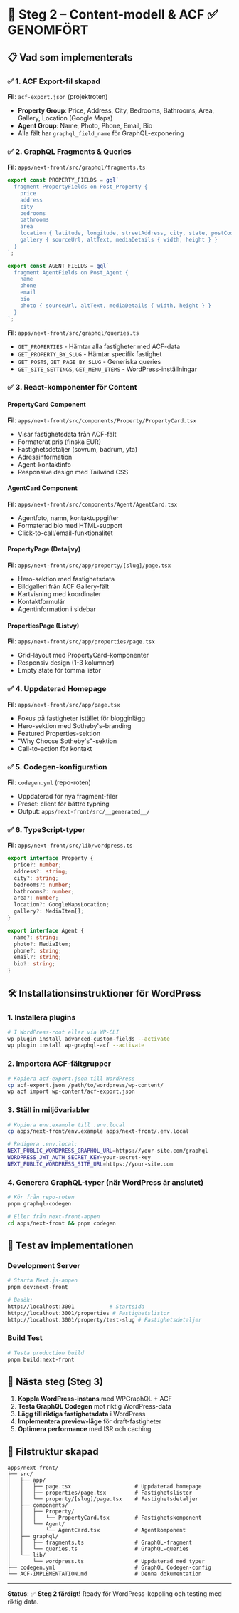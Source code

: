 # 🎯 Steg 2 – Content-modell & ACF ✅ GENOMFÖRT

## 📋 Vad som implementerats

### ✅ 1. ACF Export-fil skapad
**Fil**: `acf-export.json` (projektroten)
- **Property Group**: Price, Address, City, Bedrooms, Bathrooms, Area, Gallery, Location (Google Maps)
- **Agent Group**: Name, Photo, Phone, Email, Bio
- Alla fält har `graphql_field_name` för GraphQL-exponering

### ✅ 2. GraphQL Fragments & Queries
**Fil**: `apps/next-front/src/graphql/fragments.ts`
```typescript
export const PROPERTY_FIELDS = gql`
  fragment PropertyFields on Post_Property {
    price
    address
    city
    bedrooms
    bathrooms
    area
    location { latitude, longitude, streetAddress, city, state, postCode, country }
    gallery { sourceUrl, altText, mediaDetails { width, height } }
  }
`;

export const AGENT_FIELDS = gql`
  fragment AgentFields on Post_Agent {
    name
    phone
    email
    bio
    photo { sourceUrl, altText, mediaDetails { width, height } }
  }
`;
```

**Fil**: `apps/next-front/src/graphql/queries.ts`
- `GET_PROPERTIES` - Hämtar alla fastigheter med ACF-data
- `GET_PROPERTY_BY_SLUG` - Hämtar specifik fastighet
- `GET_POSTS`, `GET_PAGE_BY_SLUG` - Generiska queries
- `GET_SITE_SETTINGS`, `GET_MENU_ITEMS` - WordPress-inställningar

### ✅ 3. React-komponenter för Content

#### **PropertyCard Component**
**Fil**: `apps/next-front/src/components/Property/PropertyCard.tsx`
- Visar fastighetsdata från ACF-fält
- Formaterat pris (finska EUR)
- Fastighetsdetaljer (sovrum, badrum, yta)
- Adressinformation
- Agent-kontaktinfo
- Responsive design med Tailwind CSS

#### **AgentCard Component**  
**Fil**: `apps/next-front/src/components/Agent/AgentCard.tsx`
- Agentfoto, namn, kontaktuppgifter
- Formaterad bio med HTML-support
- Click-to-call/email-funktionalitet

#### **PropertyPage** (Detaljvy)
**Fil**: `apps/next-front/src/app/property/[slug]/page.tsx`
- Hero-sektion med fastighetsdata
- Bildgalleri från ACF Gallery-fält
- Kartvisning med koordinater
- Kontaktformulär
- Agentinformation i sidebar

#### **PropertiesPage** (Listvy)
**Fil**: `apps/next-front/src/app/properties/page.tsx`
- Grid-layout med PropertyCard-komponenter
- Responsiv design (1-3 kolumner)
- Empty state för tomma listor

### ✅ 4. Uppdaterad Homepage
**Fil**: `apps/next-front/src/app/page.tsx`
- Fokus på fastigheter istället för blogginlägg
- Hero-sektion med Sotheby's-branding
- Featured Properties-sektion
- "Why Choose Sotheby's"-sektion
- Call-to-action för kontakt

### ✅ 5. Codegen-konfiguration
**Fil**: `codegen.yml` (repo-roten)
- Uppdaterad för nya fragment-filer
- Preset: client för bättre typning
- Output: `apps/next-front/src/__generated__/`

### ✅ 6. TypeScript-typer
**Fil**: `apps/next-front/src/lib/wordpress.ts`
```typescript
export interface Property {
  price?: number;
  address?: string;
  city?: string;
  bedrooms?: number;
  bathrooms?: number;
  area?: number;
  location?: GoogleMapsLocation;
  gallery?: MediaItem[];
}

export interface Agent {
  name?: string;
  photo?: MediaItem;
  phone?: string;
  email?: string;
  bio?: string;
}
```

## 🛠️ Installationsinstruktioner för WordPress

### 1. Installera plugins
```bash
# I WordPress-root eller via WP-CLI
wp plugin install advanced-custom-fields --activate
wp plugin install wp-graphql-acf --activate
```

### 2. Importera ACF-fältgrupper
```bash
# Kopiera acf-export.json till WordPress
cp acf-export.json /path/to/wordpress/wp-content/
wp acf import wp-content/acf-export.json
```

### 3. Ställ in miljövariabler
```bash
# Kopiera env.example till .env.local
cp apps/next-front/env.example apps/next-front/.env.local

# Redigera .env.local:
NEXT_PUBLIC_WORDPRESS_GRAPHQL_URL=https://your-site.com/graphql
WORDPRESS_JWT_AUTH_SECRET_KEY=your-secret-key
NEXT_PUBLIC_WORDPRESS_SITE_URL=https://your-site.com
```

### 4. Generera GraphQL-typer (när WordPress är anslutet)
```bash
# Kör från repo-roten
pnpm graphql-codegen

# Eller från next-front-appen
cd apps/next-front && pnpm codegen
```

## 🧪 Test av implementationen

### Development Server
```bash
# Starta Next.js-appen
pnpm dev:next-front

# Besök:
http://localhost:3001           # Startsida
http://localhost:3001/properties # Fastighetslistor
http://localhost:3001/property/test-slug # Fastighetsdetaljer
```

### Build Test
```bash
# Testa production build
pnpm build:next-front
```

## 🔄 Nästa steg (Steg 3)

1. **Koppla WordPress-instans** med WPGraphQL + ACF
2. **Testa GraphQL Codegen** mot riktig WordPress-data
3. **Lägg till riktiga fastighetsdata** i WordPress
4. **Implementera preview-läge** för draft-fastigheter
5. **Optimera performance** med ISR och caching

## 📁 Filstruktur skapad

```
apps/next-front/
├── src/
│   ├── app/
│   │   ├── page.tsx                    # Uppdaterad homepage
│   │   ├── properties/page.tsx         # Fastighetslistor
│   │   └── property/[slug]/page.tsx    # Fastighetsdetaljer
│   ├── components/
│   │   ├── Property/
│   │   │   └── PropertyCard.tsx        # Fastighetskomponent
│   │   └── Agent/
│   │       └── AgentCard.tsx           # Agentkomponent
│   ├── graphql/
│   │   ├── fragments.ts                # GraphQL-fragment
│   │   └── queries.ts                  # GraphQL-queries
│   └── lib/
│       └── wordpress.ts                # Uppdaterad med typer
├── codegen.yml                         # GraphQL Codegen-config
└── ACF-IMPLEMENTATION.md               # Denna dokumentation
```

---

**Status**: ✅ **Steg 2 färdigt!** Ready för WordPress-koppling och testing med riktig data. 